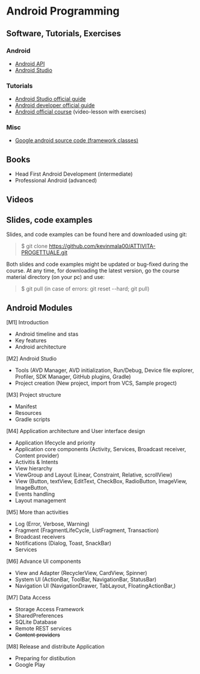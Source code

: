 # Android Programming

## Software, Tutorials, Exercises

### Android 
* [Android API](https://developer.android.com/reference)
* [Android Studio](https://developer.android.com/studio)

### Tutorials
* [Android Studio official guide](https://developer.android.com/studio/intro)
* [Android developer official guide](https://developer.android.com/guide)
* [Android official course](https://developer.android.com/courses) (video-lesson with exercises)

### Misc
* [Google android source code (framework classes)](https://android.googlesource.com/platform/frameworks/base/)


## Books
- Head First Android Development (intermediate)
- Professional Android (advanced)

## Videos

## Slides, code examples
Slides, and code examples can be found here and downloaded using git:

> $ git clone https://github.com/kevinmala00/ATTIVITA-PROGETTUALE.git

Both slides and code examples might be updated or bug-fixed during the course. At any time, for downloading the latest version, go the course material directory (on your pc) and use:

> $ git pull (in case of errors: git reset --hard; git pull)

## Android Modules
[M1] Introduction
* Android timeline and stas
* Key features
* Android architecture


[M2] Android Studio
* Tools (AVD Manager, AVD initialization, Run/Debug, Device file explorer, Profiler, SDK Manager, GitHub plugins, Gradle)
* Project creation (New project, import from VCS, Sample progect)


[M3] Project structure
* Manifest
* Resources
* Gradle scripts


[M4] Application architecture and User interface design
* Application lifecycle and priority
* Application core components (Activity, Services, Broadcast receiver, Content provider)
* Activitis & Intents
* View hierarchy
* ViewGroup and Layout (Linear, Constraint, Relative, scrollView)
* View (Button, textView, EditText, CheckBox, RadioButton,  ImageView, ImageButton, 
* Events handling
* Layout management


[M5] More than activities
* Log (Error, Verbose, Warning)
* Fragment (FragmentLifeCycle, ListFragment, Transaction) 
* Broadcast receivers
* Notifications (Dialog, Toast, SnackBar)
* Services


[M6] Advance UI components
* View and Adapter (RecyclerView, CardView, Spinner)
* System UI (ActionBar, ToolBar, NavigationBar, StatusBar)
* Navigation UI (NavigationDrawer, TabLayout, FloatingActionBar,)


[M7] Data Access
* Storage Access Framework
* SharedPreferences
* SQLite Database
* Remote REST services
* ~~Content providers~~


[M8] Release and distribute Application
* Preparing for distibution
* Google Play


